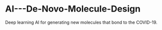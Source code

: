 # AI---De-Novo-Molecule-Design
Deep learning AI for generating new molecules that bond to the COVID-19.
